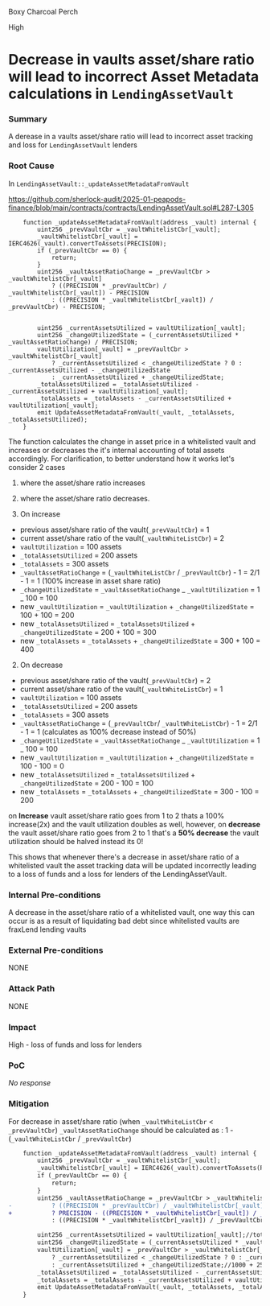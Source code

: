 Boxy Charcoal Perch

High

# Decrease in vaults asset/share ratio will lead to incorrect Asset Metadata calculations in `LendingAssetVault`

### Summary

A derease in a vaults asset/share ratio will lead to incorrect asset tracking and loss for `LendingAssetVault` lenders


### Root Cause

In `LendingAssetVault::_updateAssetMetadataFromVault`

https://github.com/sherlock-audit/2025-01-peapods-finance/blob/main/contracts/contracts/LendingAssetVault.sol#L287-L305
```solidity
    function _updateAssetMetadataFromVault(address _vault) internal {
        uint256 _prevVaultCbr = _vaultWhitelistCbr[_vault];
        _vaultWhitelistCbr[_vault] = IERC4626(_vault).convertToAssets(PRECISION);
        if (_prevVaultCbr == 0) {
            return;
        }
        uint256 _vaultAssetRatioChange = _prevVaultCbr > _vaultWhitelistCbr[_vault]
            ? ((PRECISION * _prevVaultCbr) / _vaultWhitelistCbr[_vault]) - PRECISION
            : ((PRECISION * _vaultWhitelistCbr[_vault]) / _prevVaultCbr) - PRECISION;


        uint256 _currentAssetsUtilized = vaultUtilization[_vault];
        uint256 _changeUtilizedState = (_currentAssetsUtilized * _vaultAssetRatioChange) / PRECISION;
        vaultUtilization[_vault] = _prevVaultCbr > _vaultWhitelistCbr[_vault]
            ? _currentAssetsUtilized < _changeUtilizedState ? 0 : _currentAssetsUtilized - _changeUtilizedState
            : _currentAssetsUtilized + _changeUtilizedState;
        _totalAssetsUtilized = _totalAssetsUtilized - _currentAssetsUtilized + vaultUtilization[_vault];
        _totalAssets = _totalAssets - _currentAssetsUtilized + vaultUtilization[_vault];
        emit UpdateAssetMetadataFromVault(_vault, _totalAssets, _totalAssetsUtilized);
    }
```

The function calculates the change in asset price in a whitelisted vault and increases or decreases the it's internal accounting of total assets accordingly.
For clarification, to better understand how it works let's consider 2 cases 
1. where the asset/share ratio increases  
2. where the asset/share ratio decreases.

1. On increase

- previous asset/share ratio of the vault(`_prevVaultCbr`) = 1
- current asset/share ratio of the vault(`_vaultWhiteListCbr`) = 2
- `vaultUtilization` = 100 assets
- `_totalAssetsUtilized` = 200 assets
- `_totalAssets` = 300 assets
- `_vaultAssetRatioChange` = (`_vaultWhiteListCbr` / `_prevVaultCbr`) - 1 = 2/1 - 1 = 1 (100% increase in asset share ratio)
- `_changeUtilizedState` = `_vaultAssetRatioChange` _ `_vaultUtilization` = 1 _ 100 = 100
- new `_vaultUtilization` = `_vaultUtilization` + `_changeUtilizedState` = 100 + 100 = 200
- new `_totalAssetsUtilized` = `_totalAssetsUtilized` + `_changeUtilizedState` = 200 + 100 = 300
- new `_totalAssets` = `_totalAssets` + `_changeUtilizedState` = 300 + 100 = 400

2. On decrease

- previous asset/share ratio of the vault(`_prevVaultCbr`) = 2
- current asset/share ratio of the vault(`_vaultWhiteListCbr`) = 1
- `vaultUtilization` = 100 assets
- `_totalAssetsUtilized` = 200 assets
- `_totalAssets` = 300 assets
- `_vaultAssetRatioChange` = (`_prevVaultCbr`/ `_vaultWhiteListCbr`) - 1 = 2/1 - 1 = 1 (calculates as 100% decrease instead of 50%)
- `_changeUtilizedState` = `_vaultAssetRatioChange` _ `_vaultUtilization` = 1 _ 100 = 100
- new `_vaultUtilization` = `_vaultUtilization` + `_changeUtilizedState` = 100 - 100 = 0
- new `_totalAssetsUtilized` = `_totalAssetsUtilized` + `_changeUtilizedState` = 200 - 100 = 100
- new `_totalAssets` = `_totalAssets` + `_changeUtilizedState` = 300 - 100 = 200

on **Increase** vault asset/share ratio goes from 1 to 2 thats a 100% increase(2x) and the vault utilization doubles as well, however, on **decrease** the vault asset/share ratio goes from 2 to 1 that's a **50% decrease** the vault utilization should be halved instead its 0!

This shows that whenever there's a decrease in asset/share ratio of a whitelisted vault the asset tracking data will be updated incorrectly leading to a loss of funds and a loss for lenders of the LendingAssetVault.


### Internal Pre-conditions

A decrease in the asset/share ratio of a whitelisted vault, one way this can occur is as a result of liquidating bad debt since whitelisted vaults are fraxLend lending vaults


### External Pre-conditions

NONE

### Attack Path

NONE

### Impact

High - loss of funds and loss for lenders


### PoC

_No response_

### Mitigation

For decrease in asset/share ratio (when `_vaultWhiteListCbr` < `_prevVaultCbr`) `_vaultAssetRatioChange` should be calculated as : 1 - (`_vaultWhiteListCbr` / `_prevVaultCbr`)

```diff
    function _updateAssetMetadataFromVault(address _vault) internal {
        uint256 _prevVaultCbr = _vaultWhitelistCbr[_vault];
        _vaultWhitelistCbr[_vault] = IERC4626(_vault).convertToAssets(PRECISION);//1 * totalAssets/totalShares
        if (_prevVaultCbr == 0) {
            return;
        }
        uint256 _vaultAssetRatioChange = _prevVaultCbr > _vaultWhitelistCbr[_vault]
-           ? ((PRECISION * _prevVaultCbr) / _vaultWhitelistCbr[_vault]) - PRECISION
+           ? PRECISION - ((PRECISION * _vaultWhitelistCbr[_vault]) / _prevVaultCbr)
            : ((PRECISION * _vaultWhitelistCbr[_vault]) / _prevVaultCbr) - PRECISION;

        uint256 _currentAssetsUtilized = vaultUtilization[_vault];//total assets in vault say 1000
        uint256 _changeUtilizedState = (_currentAssetsUtilized * _vaultAssetRatioChange) / PRECISION;//1000 * 25% = 250
        vaultUtilization[_vault] = _prevVaultCbr > _vaultWhitelistCbr[_vault]
            ? _currentAssetsUtilized < _changeUtilizedState ? 0 : _currentAssetsUtilized - _changeUtilizedState
            : _currentAssetsUtilized + _changeUtilizedState;//1000 + 250 = 1250
        _totalAssetsUtilized = _totalAssetsUtilized - _currentAssetsUtilized + vaultUtilization[_vault];
        _totalAssets = _totalAssets - _currentAssetsUtilized + vaultUtilization[_vault];
        emit UpdateAssetMetadataFromVault(_vault, _totalAssets, _totalAssetsUtilized);
    }
```